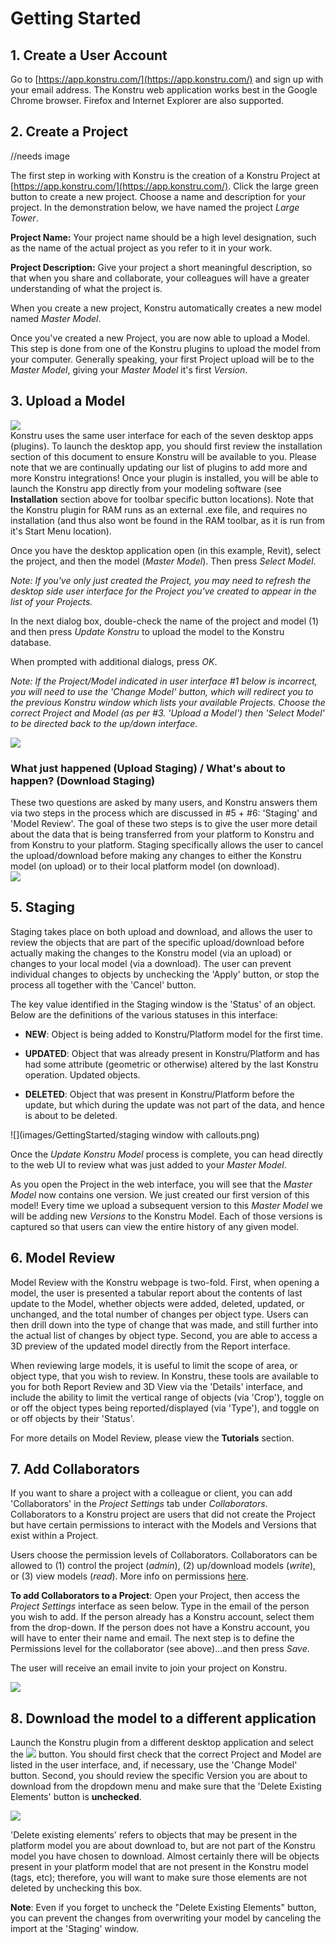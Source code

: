 # Getting Started

## 1. Create a User Account

Go to [https://app.konstru.com/](https://app.konstru.com/) and sign up with your email address. The Konstru web application works best in the Google Chrome browser. Firefox and Internet Explorer are also supported.

## 2. Create a Project

//needs image

The first step in working with Konstru is the creation of a Konstru Project at [https://app.konstru.com/](https://app.konstru.com/). Click the large green button to create a new project. Choose a name and description for your project. In the demonstration below, we have named the project _Large Tower_.

**Project Name:** Your project name should be a high level designation, such as the name of the actual project as you refer to it in your work.

**Project Description:** Give your project a short meaningful description, so that when you share and collaborate, your colleagues will have a greater understanding of what the project is.

When you create a new project, Konstru automatically creates a new model named _Master Model_.

Once you've created a new Project, you are now able to upload a Model. This step is done from one of the Konstru plugins to upload the model from your computer. Generally speaking, your first Project upload will be to the _Master Model_, giving your _Master Model_ it's first _Version_.

## 3. Upload a Model

![](/assets/04.png)  
Konstru uses the same user interface for each of the seven desktop apps \(plugins\). To launch the desktop app, you should first review the installation section of this document to ensure Konstru will be available to you. Please note that we are continually updating our list of plugins to add more and more Konstru integrations! Once your plugin is installed, you will be able to launch the Konstru app directly from your modeling software \(see **Installation** section above for toolbar specific button locations\). Note that the Konstru plugin for RAM runs as an external .exe file, and requires no installation \(and thus also wont be found in the RAM toolbar, as it is run from it's Start Menu location\).

Once you have the desktop application open \(in this example, Revit\), select the project, and then the model \(_Master Model_\). Then press _Select Model_.

_Note: If you've only just created the Project, you may need to refresh the desktop side user interface for the Project you've created to appear in the list of your Projects._

In the next dialog box, double-check the name of the project and model \(1\) and then press _Update Konstru_ to upload the model to the Konstru database.

When prompted with additional dialogs, press _OK_.

_Note: If the Project/Model indicated in user interface \#1 below is incorrect, you will need to use the 'Change Model' button, which will redirect you to the previous Konstru window which lists your available Projects. Choose the correct Project and Model \(as per \#3. 'Upload a Model'\) then 'Select Model' to be directed back to the up/down interface._

![](/assets/05.png)

### What just happened \(Upload Staging\) / What's about to happen? \(Download Staging\)

These two questions are asked by many users, and Konstru answers them via two steps in the process which are discussed in \#5 + \#6: 'Staging' and 'Model Review'. The goal of these two steps is to give the user more detail about the data that is being transferred from your platform to Konstru and from Konstru to your platform. Staging specifically allows the user to cancel the upload/download before making any changes to either the Konstru model \(on upload\) or to their local platform model \(on download\).  
![](/assets/staging.png)

## 5. Staging

Staging takes place on both upload and download, and allows the user to review the objects that are part of the specific upload/download before actually making the changes to the Konstru model \(via an upload\) or changes to your local model \(via a download\). The user can prevent individual changes to objects by unchecking the 'Apply' button, or stop the process all together with the 'Cancel' button.

The key value identified in the Staging window is the 'Status' of an object. Below are the definitions of the various statuses in this interface:

* **NEW**: Object is being added to Konstru/Platform model for the first time.
* **UPDATED**: Object that was already present in Konstru/Platform and has had some attribute \(geometric or otherwise\) altered by the last Konstru operation. Updated objects.

* **DELETED**: Object that was present in Konstru/Platform before the update, but which during the update was not part of the data, and hence is about to be deleted.

![](images/GettingStarted/staging window with callouts.png)

Once the _Update Konstru Model_ process is complete, you can head directly to the web UI to review what was just added to your _Master Model_.

As you open the Project in the web interface, you will see that the _Master Model_ now contains one version. We just created our first version of this model! Every time we upload a subsequent version to this _Master Model_ we will be adding new _Versions_ to the Konstru Model. Each of those versions is captured so that users can view the entire history of any given model.

## 6. Model Review

Model Review with the Konstru webpage is two-fold. First, when opening a model, the user is presented a tabular report about  the contents of last update to the Model, whether objects were added, deleted, updated, or unchanged, and the total number of changes per object type. Users can then drill down into the type of change that was made, and still further into the actual list of changes by object type. Second, you are able to access a 3D preview of the updated model directly from the Report interface.

When reviewing large models, it is useful to limit the scope of area, or object type, that you wish to review. In Konstru, these tools are available to you for both Report Review and 3D View via the 'Details' interface, and include the ability to limit the vertical range of objects \(via 'Crop'\), toggle on or off the object types being reported/displayed \(via 'Type'\), and toggle on or off objects by their 'Status'.

For more details on Model Review, please view the **Tutorials** section.

## 7. Add Collaborators

If you want to share a project with a colleague or client, you can add 'Collaborators' in the _Project Settings_ tab under _Collaborators_. Collaborators to a Konstru project are users that did not create the Project but have certain permissions to interact with the Models and Versions that exist within a Project.

Users choose the permission levels of Collaborators. Collaborators can be allowed to \(1\) control the project \(_admin_\), \(2\) up/download models \(_write_\), or \(3\) view models \(_read_\). More info on permissions [here](the_web_user_interface.md).

**To add Collaborators to a Project**: Open your Project, then access the _Project Settings_ interface as seen below. Type in the email of the person you wish to add. If the person already has a Konstru account, select them from the drop-down. If the person does not have a Konstru account, you will have to enter their name and email. The next step is to define the Permissions level for the collaborator \(see above\)...and then press _Save_.

The user will receive an email invite to join your project on Konstru.

![](images/GettingStarted/GS_Collabs.png)

## 8. Download the model to a different application

Launch the Konstru plugin from a different desktop application and select the ![](images/GettingStarted/desktop_download.PNG) button. You should first check that the correct Project and Model are listed in the user interface, and, if necessary, use the 'Change Model' button. Second, you should review the specific Version you are about to download from the dropdown menu and make sure that the 'Delete Existing Elements' button is **unchecked**.

![](/assets/DownloadSteps.png)

'Delete existing elements' refers to objects that may be present in the platform model you are about download to, but are not part of the Konstru model you have chosen to download. Almost certainly there will be objects present in your platform model that are not present in the Konstru model \(tags, etc\); therefore, you will want to make sure those elements are not deleted by unchecking this box.

**Note**: Even if you forget to uncheck the "Delete Existing Elements" button, you can prevent the changes from overwriting your model by canceling the import at the 'Staging' window.

